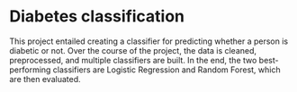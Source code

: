 # Diabetes classification

This project entailed creating a classifier for predicting whether a person is diabetic or not.
Over the course of the project, the data is cleaned, preprocessed, and multiple classifiers are built. 
In the end, the two best-performing classifiers are Logistic Regression and Random Forest, which are then evaluated.

